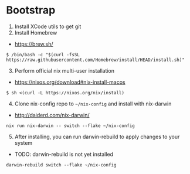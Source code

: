 # Bootstrap

1. Install XCode utils to get git
2. Install Homebrew

- https://brew.sh/

```
$ /bin/bash -c "$(curl -fsSL https://raw.githubusercontent.com/Homebrew/install/HEAD/install.sh)"
```

3. Perform official nix multi-user installation

- https://nixos.org/download#nix-install-macos

```
$ sh <(curl -L https://nixos.org/nix/install)
```

4. Clone nix-config repo to `~/nix-config` and install with nix-darwin

- http://daiderd.com/nix-darwin/

```
nix run nix-darwin -- switch --flake ~/nix-config
```

5. After installing, you can run darwin-rebuild to apply changes to your system

- TODO: darwin-rebuild is not yet installed

```
darwin-rebuild switch --flake ~/nix-config
```
